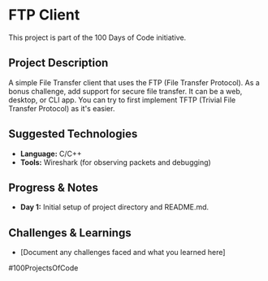 # FTP Client

This project is part of the 100 Days of Code initiative.

## Project Description

A simple File Transfer client that uses the FTP (File Transfer Protocol). As a bonus challenge, add support for secure file transfer. It can be a web, desktop, or CLI app. You can try to first implement TFTP (Trivial File Transfer Protocol) as it's easier.

## Suggested Technologies

*   **Language:** C/C++
*   **Tools:** Wireshark (for observing packets and debugging)

## Progress & Notes

*   **Day 1:** Initial setup of project directory and README.md.

## Challenges & Learnings

*   [Document any challenges faced and what you learned here]

#100ProjectsOfCode